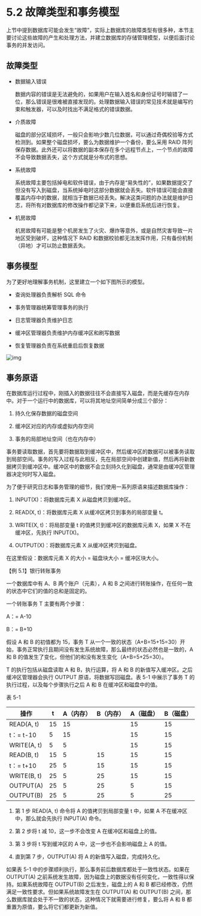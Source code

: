 # 5.2 故障类型和事务模型

上节中提到数据库可能会发生“故障”，实际上数据库的故障类型有很多种，本节主要讨论这些故障的产生和处理方法，并建立数据库的存储管理模型，以便后面讨论事务的并发访问。

## 故障类型

- 数据输入错误

  数据内容的错误是无法避免的，如果用户在输入姓名和身份证号时输错了一位，那么错误是很难被直接发现的。处理数据输入错误的常见技术就是编写约束和触发器，可以及时找出不满足格式的错误数据。

- 介质故障

  磁盘的部分区域损坏，一般只会影响少数几位数据，可以通过奇偶校验等方式检测到。如果整个磁盘损坏，要么为数据维护一个备份，要么采用 RAID 阵列保存数据。此外还可以将数据的副本保存在多个远程节点上，一个节点的故障不会导致数据丢失，这个方式就是分布式的思想。

- 系统故障

  系统故障主要包括掉电和软件错误，由于内存是“易失性的”，如果数据提交了但没有写入到磁盘，当系统掉电时这部分数据就会丢失。软件错误可能会直接覆盖内存中的数据，就相当于数据已经丢失。解决这类问题的办法就是维护日志，将所有对数据库的修改操作都记录下来，以便重启系统后进行恢复。

- 机房故障

  机房故障有可能是整个机房发生了火灾、爆炸等意外，或是自然灾害导致一片地区受到破坏，这种情况下 RAID 和数据校验都无法发挥作用，只有备份机制（异地）才可以防止数据丢失。

## 事务模型

为了更好地理解事务机制，这里建立一个如下图所示的模型。

- 查询处理器负责解析 SQL 命令

- 事务管理器统筹管理事务的执行

- 日志管理器负责维护日志

- 缓冲区管理器负责维护内存缓冲区和刷写数据

- 恢复管理器负责在系统重启后恢复数据

![img](https://obbusiness-private.oss-cn-shanghai.aliyuncs.com/doc/img/kernel-quickstart/V1.0.0/zh-CN/5.transaction-engine/2.business-profile-01.jpeg)

## 事务原语

在数据库运行过程中，刚插入的数据往往不会直接写入磁盘，而是先缓存在内存中。对于一个运行中的数据库，可以将其地址空间简单分成三个部分：

1. 持久化保存数据的磁盘空间

2. 缓冲区对应的内存或虚拟内存空间

3. 事务的局部地址空间（也在内存中）

事务要读取数据，首先要将数据取到缓冲区中，然后缓冲区的数据可以被事务读取到局部空间。事务的写入过程与此相反，先在局部空间中创建新值，然后再将新数据拷贝到缓冲区中。缓冲区中的数据不会立刻持久化到磁盘，通常是由缓冲区管理器决定何时写入磁盘。

为了便于研究日志和事务管理的细节，我们使用一系列原语来描述数据库操作：

1. INPUT(X)：将数据库元素 X 从磁盘拷贝到缓冲区。

2. READ(X, t)：将数据库元素 X 从缓冲区拷贝到事务的局部变量 t。

3. WRITE(X, t)：将局部变量 t 的值拷贝到缓冲区的数据库元素 X，如果 X 不在缓冲区，先执行 INPUT(X)。

4. OUTPUT(X)：将数据库元素 X 从缓冲区拷贝到磁盘。

在这里假设：数据库元素 X 的大小 = 磁盘块大小 = 缓冲区块大小。

【例 5.1】银行转账事务

一个数据库中有 A、B 两个账户（元素），A 和 B 之间进行转账操作，在任何一致的状态中它们的值的总和是固定的。

一个转账事务 T 主要有两个步骤：

A：= A-10

B：= B+10

假设 A 和 B 的初值都为 15，事务 T 从一个一致的状态（A+B=15+15=30）开始，事务正常执行且期间没有发生系统故障，那么最终的状态必然也是一致的，A 和 B 的值发生了变化，但他们的和没有发生变化（A+B=5+25=30）。

T 的执行包括从磁盘读取 A 和 B，执行运算，将 A 和 B 的新值写入缓冲区。之后缓冲区管理器会执行 OUTPUT 原语，将数据写回磁盘。表 5-1 中展示了事务 T 的执行过程，以及每个步骤执行之后 A 和 B 在缓冲区和磁盘中的值。

表 5-1

| 操作          | t    | A（内存） | B（内存） | A（磁盘） | B（磁盘） |
| ----------- | ---- | ----- | ----- | ----- | ----- |
| READ(A, t)  | 15   | 15    |       | 15    | 15    |
| t：= t-10   | 5    | 15    |       | 15    | 15    |
| WRITE(A, t) | 5    | 5     |       | 15    | 15    |
| READ(B, t)  | 15   | 5     | 15    | 15    | 15    |
| t：= t+10   | 25   | 5     | 15    | 15    | 15    |
| WRITE(B, t) | 25   | 5     | 25    | 15    | 15    |
| OUTPUT(A)   | 25   | 5     | 25    | 5     | 15    |
| OUTPUT(B)   | 25   | 5     | 25    | 5     | 25    |

1. 第 1 步 READ(A, t) 命令将 A 的值拷贝到局部变量 t 中，如果 A 不在缓冲区中，那么就会先执行 INPUT(A) 命令。

2. 第 2 步将 t 减 10，这一步不会改变 A 在缓冲区和磁盘上的值。

3. 第 3 步将 t 写到缓冲区的 A 中，这一步也不会影响磁盘上 A 的值。

4. 直到第 7 步，OUTPUT(A) 将 A 的新值写入磁盘，完成持久化。

如果表 5-1 中的步骤顺利执行，那么事务前后数据库都处于一致性状态。如果在 OUTPUT(A) 之前系统发生故障，因为磁盘上的数据没有任何变化，一致性得以保持。如果系统故障在 OUTPUT(B) 之后发生，磁盘上的 A 和 B 都已经修改，仍然满足一致性要求。但如果系统故障发生在 OUTPUT(A) 和 OUTPUT(B) 之间，那么数据库就会处于不一致的状态，这种情况下就需要进行修复，要么将 A 和 B 都重置为原值，要么将它们都更新为新值。

